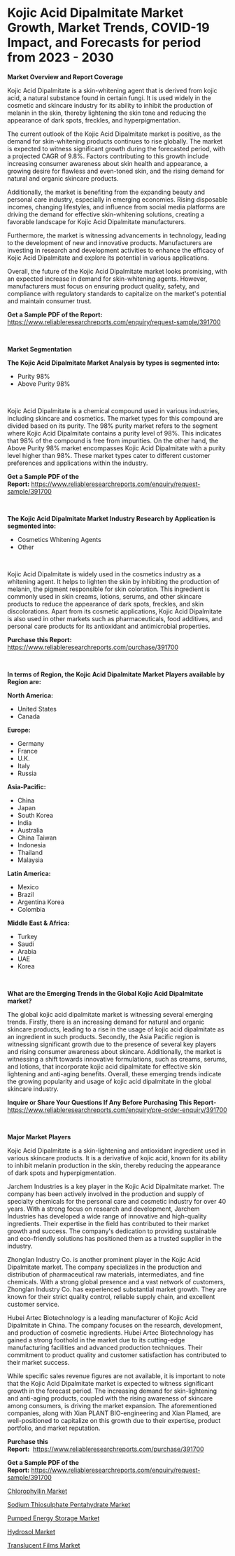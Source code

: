 <p><h1>Kojic Acid Dipalmitate Market Growth, Market Trends, COVID-19 Impact, and Forecasts for period from 2023 - 2030</h1></p><p><strong>Market Overview and Report Coverage</strong></p>
<p><p>Kojic Acid Dipalmitate is a skin-whitening agent that is derived from kojic acid, a natural substance found in certain fungi. It is used widely in the cosmetic and skincare industry for its ability to inhibit the production of melanin in the skin, thereby lightening the skin tone and reducing the appearance of dark spots, freckles, and hyperpigmentation.</p><p>The current outlook of the Kojic Acid Dipalmitate market is positive, as the demand for skin-whitening products continues to rise globally. The market is expected to witness significant growth during the forecasted period, with a projected CAGR of 9.8%. Factors contributing to this growth include increasing consumer awareness about skin health and appearance, a growing desire for flawless and even-toned skin, and the rising demand for natural and organic skincare products.</p><p>Additionally, the market is benefiting from the expanding beauty and personal care industry, especially in emerging economies. Rising disposable incomes, changing lifestyles, and influence from social media platforms are driving the demand for effective skin-whitening solutions, creating a favorable landscape for Kojic Acid Dipalmitate manufacturers.</p><p>Furthermore, the market is witnessing advancements in technology, leading to the development of new and innovative products. Manufacturers are investing in research and development activities to enhance the efficacy of Kojic Acid Dipalmitate and explore its potential in various applications.</p><p>Overall, the future of the Kojic Acid Dipalmitate market looks promising, with an expected increase in demand for skin-whitening agents. However, manufacturers must focus on ensuring product quality, safety, and compliance with regulatory standards to capitalize on the market's potential and maintain consumer trust.</p></p>
<p><strong>Get a Sample PDF of the Report:</strong> <a href="https://www.reliableresearchreports.com/enquiry/request-sample/391700">https://www.reliableresearchreports.com/enquiry/request-sample/391700</a></p>
<p>&nbsp;</p>
<p><strong>Market Segmentation</strong></p>
<p><strong>The Kojic Acid Dipalmitate Market Analysis by types is segmented into:</strong></p>
<p><ul><li>Purity 98%</li><li>Above Purity 98%</li></ul></p>
<p>&nbsp;</p>
<p><p>Kojic Acid Dipalmitate is a chemical compound used in various industries, including skincare and cosmetics. The market types for this compound are divided based on its purity. The 98% purity market refers to the segment where Kojic Acid Dipalmitate contains a purity level of 98%. This indicates that 98% of the compound is free from impurities. On the other hand, the Above Purity 98% market encompasses Kojic Acid Dipalmitate with a purity level higher than 98%. These market types cater to different customer preferences and applications within the industry.</p></p>
<p><strong>Get a Sample PDF of the Report:</strong>&nbsp;<a href="https://www.reliableresearchreports.com/enquiry/request-sample/391700">https://www.reliableresearchreports.com/enquiry/request-sample/391700</a></p>
<p>&nbsp;</p>
<p><strong>The Kojic Acid Dipalmitate Market Industry Research by Application is segmented into:</strong></p>
<p><ul><li>Cosmetics Whitening Agents</li><li>Other</li></ul></p>
<p>&nbsp;</p>
<p><p>Kojic Acid Dipalmitate is widely used in the cosmetics industry as a whitening agent. It helps to lighten the skin by inhibiting the production of melanin, the pigment responsible for skin coloration. This ingredient is commonly used in skin creams, lotions, serums, and other skincare products to reduce the appearance of dark spots, freckles, and skin discolorations. Apart from its cosmetic applications, Kojic Acid Dipalmitate is also used in other markets such as pharmaceuticals, food additives, and personal care products for its antioxidant and antimicrobial properties.</p></p>
<p><strong>Purchase this Report:</strong>&nbsp; <a href="https://www.reliableresearchreports.com/purchase/391700">https://www.reliableresearchreports.com/purchase/391700</a></p>
<p>&nbsp;</p>
<p><strong>In terms of Region, the Kojic Acid Dipalmitate Market Players available by Region are:</strong></p>
<p>
    <p> <strong> North America: </strong>
        <ul>
            <li>United States</li>
            <li>Canada</li>
        </ul>
        </p> 
    <p> <strong> Europe: </strong>
        <ul>
            <li>Germany</li>
            <li>France</li>
            <li>U.K.</li>
            <li>Italy</li>
            <li>Russia</li>
        </ul>
        </p> 
    <p> <strong> Asia-Pacific: </strong>
        <ul>
            <li>China</li>
            <li>Japan</li>
            <li>South Korea</li>
            <li>India</li>
            <li>Australia</li>
            <li>China Taiwan</li>
            <li>Indonesia</li>
            <li>Thailand</li>
            <li>Malaysia</li>
        </ul>
        </p> 
    <p> <strong> Latin America: </strong>
        <ul>
            <li>Mexico</li>
            <li>Brazil</li>
            <li>Argentina Korea</li>
            <li>Colombia</li>
        </ul>
        </p> 
    <p> <strong> Middle East & Africa: </strong>
        <ul>
            <li>Turkey</li>
            <li>Saudi</li>
            <li>Arabia</li>
            <li>UAE</li>
            <li>Korea</li>
        </ul>
    </p>
    </p>
<p>&nbsp;</p>
<p><strong>What are the Emerging Trends in the Global Kojic Acid Dipalmitate market?</strong></p>
<p><p>The global kojic acid dipalmitate market is witnessing several emerging trends. Firstly, there is an increasing demand for natural and organic skincare products, leading to a rise in the usage of kojic acid dipalmitate as an ingredient in such products. Secondly, the Asia Pacific region is witnessing significant growth due to the presence of several key players and rising consumer awareness about skincare. Additionally, the market is witnessing a shift towards innovative formulations, such as creams, serums, and lotions, that incorporate kojic acid dipalmitate for effective skin lightening and anti-aging benefits. Overall, these emerging trends indicate the growing popularity and usage of kojic acid dipalmitate in the global skincare industry.</p></p>
<p><strong>Inquire or Share Your Questions If Any Before Purchasing This Report</strong>- <a href="https://www.reliableresearchreports.com/enquiry/pre-order-enquiry/391700">https://www.reliableresearchreports.com/enquiry/pre-order-enquiry/391700</a></p>
<p>&nbsp;</p>
<p><strong>Major Market Players</strong></p>
<p><p>Kojic Acid Dipalmitate is a skin-lightening and antioxidant ingredient used in various skincare products. It is a derivative of kojic acid, known for its ability to inhibit melanin production in the skin, thereby reducing the appearance of dark spots and hyperpigmentation.</p><p>Jarchem Industries is a key player in the Kojic Acid Dipalmitate market. The company has been actively involved in the production and supply of specialty chemicals for the personal care and cosmetic industry for over 40 years. With a strong focus on research and development, Jarchem Industries has developed a wide range of innovative and high-quality ingredients. Their expertise in the field has contributed to their market growth and success. The company's dedication to providing sustainable and eco-friendly solutions has positioned them as a trusted supplier in the industry.</p><p>Zhonglan Industry Co. is another prominent player in the Kojic Acid Dipalmitate market. The company specializes in the production and distribution of pharmaceutical raw materials, intermediates, and fine chemicals. With a strong global presence and a vast network of customers, Zhonglan Industry Co. has experienced substantial market growth. They are known for their strict quality control, reliable supply chain, and excellent customer service.</p><p>Hubei Artec Biotechnology is a leading manufacturer of Kojic Acid Dipalmitate in China. The company focuses on the research, development, and production of cosmetic ingredients. Hubei Artec Biotechnology has gained a strong foothold in the market due to its cutting-edge manufacturing facilities and advanced production techniques. Their commitment to product quality and customer satisfaction has contributed to their market success.</p><p>While specific sales revenue figures are not available, it is important to note that the Kojic Acid Dipalmitate market is expected to witness significant growth in the forecast period. The increasing demand for skin-lightening and anti-aging products, coupled with the rising awareness of skincare among consumers, is driving the market expansion. The aforementioned companies, along with Xian PLANT BIO-engineering and Xian Plamed, are well-positioned to capitalize on this growth due to their expertise, product portfolio, and market reputation.</p></p>
<p><strong>Purchase this Report:</strong>&nbsp;&nbsp;<a href="https://www.reliableresearchreports.com/purchase/391700">https://www.reliableresearchreports.com/purchase/391700</a></p>
<p></p>
<p><strong>Get a Sample PDF of the Report:</strong>&nbsp;<a href="https://www.reliableresearchreports.com/enquiry/request-sample/391700">https://www.reliableresearchreports.com/enquiry/request-sample/391700</a></p>
<p><p><a href="https://medium.com/@vincentalvarez1980/chlorophyllin-nbsp-market-focuses-on-market-share-size-and-projected-forecast-till-2030-4dccefb18813">Chlorophyllin Market</a></p><p><a href="https://medium.com/@caleighhane2777/sodium-thiosulphate-pentahydrate-market-exploring-market-share-market-trends-and-future-growth-045397c6ba1b">Sodium Thiosulphate Pentahydrate Market</a></p><p><a href="https://medium.com/@irwingibson727/pumped-energy-storage-market-size-cagr-trends-2024-2030-4b213b630cc7">Pumped Energy Storage Market</a></p><p><a href="https://medium.com/@dennismurphy47/decoding-hydrosol-market-metrics-market-share-trends-and-growth-patterns-4b81dc946ca5">Hydrosol Market</a></p><p><a href="https://github.com/GroverBarry/Market-Research-Report-List-2/blob/main/translucent-films-market.md">Translucent Films Market</a></p></p>
